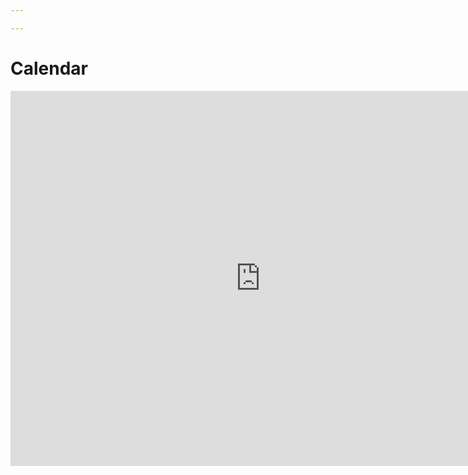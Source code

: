 ```yaml
---

---
```

# Calendar

<iframe src="https://calendar.google.com/calendar/embed?src=boulderdsa%40gmail.com&ctz=America%2FDenver" style="border: 0" width="800" height="600" frameborder="0" scrolling="no"></iframe>
